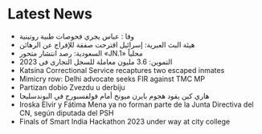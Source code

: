 # Latest News
-  وفا : عباس يجري فحوصات طبية روتينية
-  هيئة البث العبرية: إسرائيل اقترحت صفقة للإفراج عن الرهائن
-  السعودية: رصد انتشار متحور «JN.1» محلياً
-  التموين: 3.6 مليون معاملة للسجل التجارى فى 2023
-  Katsina Correctional Service recaptures two escaped inmates
-  Mimicry row: Delhi advocate seeks FIR against TMC MP
-  Partizan dobio Zvezdu u derbiju
-  هاري كين يقود هجوم بايرن ميونخ أمام فولفسبورج في البوندسليجا
-  Iroska Elvir y Fátima Mena ya no forman parte de la Junta Directiva del CN, según diputada del PSH
-  Finals of Smart India Hackathon 2023 under way at city college
